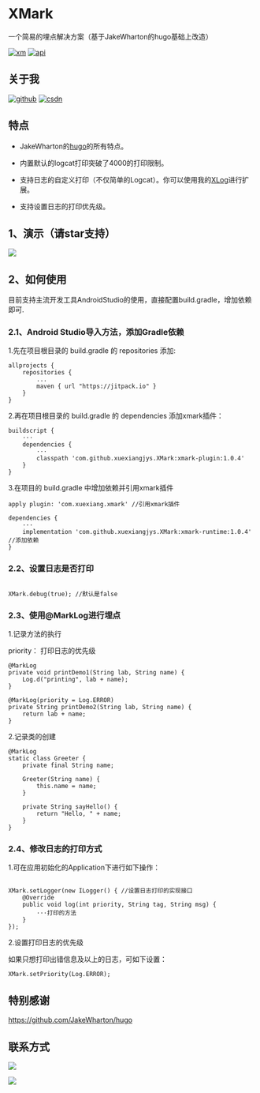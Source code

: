 # XMark

一个简易的埋点解决方案（基于JakeWharton的hugo基础上改造）

[![xm][xmsvg]][xm]  [![api][apisvg]][api]

## 关于我
[![github](https://img.shields.io/badge/GitHub-xuexiangjys-blue.svg)](https://github.com/xuexiangjys)   [![csdn](https://img.shields.io/badge/CSDN-xuexiangjys-green.svg)](http://blog.csdn.net/xuexiangjys)


## 特点

- JakeWharton的[hugo](https://github.com/JakeWharton/hugo)的所有特点。

- 内置默认的logcat打印突破了4000的打印限制。

- 支持日志的自定义打印（不仅简单的Logcat）。你可以使用我的[XLog](https://github.com/xuexiangjys/XLog)进行扩展。

- 支持设置日志的打印优先级。

## 1、演示（请star支持）

![](https://github.com/xuexiangjys/XMark/blob/master/img/xmark.jpg)

## 2、如何使用
目前支持主流开发工具AndroidStudio的使用，直接配置build.gradle，增加依赖即可.

### 2.1、Android Studio导入方法，添加Gradle依赖

1.先在项目根目录的 build.gradle 的 repositories 添加:
```
allprojects {
    repositories {
        ...
        maven { url "https://jitpack.io" }
    }
}
```

2.再在项目根目录的 build.gradle 的 dependencies 添加xmark插件：

```
buildscript {
    ···
    dependencies {
        ···
        classpath 'com.github.xuexiangjys.XMark:xmark-plugin:1.0.4'
    }
}
```

3.在项目的 build.gradle 中增加依赖并引用xmark插件

```
apply plugin: 'com.xuexiang.xmark' //引用xmark插件

dependencies {
    ···
    implementation 'com.github.xuexiangjys.XMark:xmark-runtime:1.0.4'  //添加依赖
}

```

### 2.2、设置日志是否打印

```

XMark.debug(true); //默认是false

```

### 2.3、使用@MarkLog进行埋点

1.记录方法的执行

priority： 打印日志的优先级
```
@MarkLog
private void printDemo1(String lab, String name) {
    Log.d("printing", lab + name);
}

@MarkLog(priority = Log.ERROR)
private String printDemo2(String lab, String name) {
    return lab + name;
}
```

2.记录类的创建

```
@MarkLog
static class Greeter {
    private final String name;

    Greeter(String name) {
        this.name = name;
    }

    private String sayHello() {
        return "Hello, " + name;
    }
}
```

### 2.4、修改日志的打印方式

1.可在应用初始化的Application下进行如下操作：

```

XMark.setLogger(new ILogger() { //设置日志打印的实现接口
    @Override
    public void log(int priority, String tag, String msg) {
        ···打印的方法
    }
});

```

2.设置打印日志的优先级

如果只想打印出错信息及以上的日志，可如下设置：

```
XMark.setPriority(Log.ERROR);

```


## 特别感谢
https://github.com/JakeWharton/hugo

## 联系方式

[![](https://img.shields.io/badge/%E7%82%B9%E6%88%91%E4%B8%80%E9%94%AE%E5%8A%A0%E5%85%A5QQ%E7%BE%A4-602082750-blue.svg)](http://shang.qq.com/wpa/qunwpa?idkey=1e1f4bcfd8775a55e6cf6411f6ff0e7058ff469ef87c4d1e67890c27f0c5a390)

![](https://github.com/xuexiangjys/XPage/blob/master/img/qq_group.jpg)

[xmsvg]: https://img.shields.io/badge/XMark-v1.0.4-brightgreen.svg
[xm]: https://github.com/xuexiangjys/XMark
[apisvg]: https://img.shields.io/badge/API-14+-brightgreen.svg
[api]: https://android-arsenal.com/api?level=19